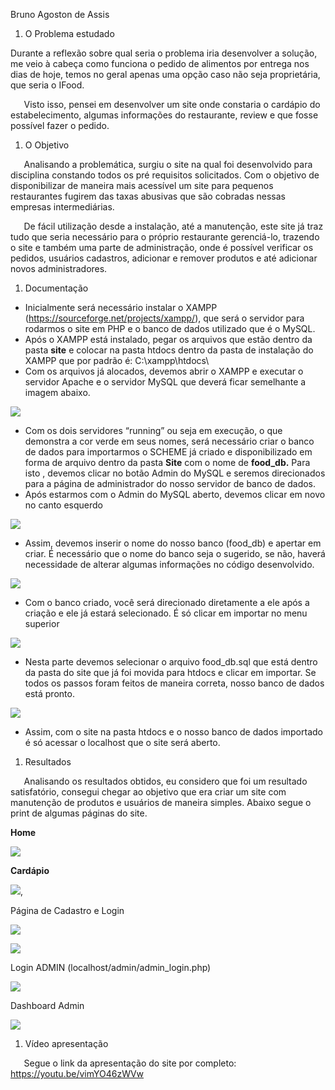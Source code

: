 
Bruno Agoston de Assis



1. O Problema estudado

Durante a reflexão sobre qual seria o problema iria desenvolver a solução, me veio à cabeça como funciona o pedido de alimentos por entrega nos dias de hoje, temos no geral apenas uma opção caso não seja proprietária, que seria o IFood.

`	`Visto isso, pensei em desenvolver um site onde constaria o cardápio do estabelecimento, algumas informações do restaurante, review e que fosse possível fazer o pedido.



1. O Objetivo

`	`Analisando a problemática,  surgiu o site na qual foi desenvolvido para disciplina constando todos os pré requisitos solicitados. Com o objetivo de disponibilizar de maneira mais acessível um site para pequenos restaurantes fugirem das taxas abusivas que são cobradas nessas empresas intermediárias.

`	`De fácil utilização desde a instalação, até a manutenção, este site já traz tudo que seria necessário para o próprio restaurante gerenciá-lo, trazendo o site e também uma parte de administração, onde é possível verificar os pedidos, usuários cadastros, adicionar e remover produtos e até adicionar novos administradores.



1. Documentação

- Inicialmente será necessário instalar o XAMPP (<https://sourceforge.net/projects/xampp/>), que será o servidor para rodarmos o site em PHP e o banco de dados utilizado que é o MySQL.
- Após o XAMPP está instalado, pegar os arquivos que estão dentro da pasta **site** e colocar na pasta htdocs dentro da pasta de instalação do XAMPP que por padrão é: C:\xampp\htdocs\
- Com os arquivos já alocados, devemos abrir o XAMPP e executar o servidor Apache e o servidor MySQL que deverá ficar semelhante a imagem abaixo.





![](Aspose.Words.cc51b3e6-e3e2-49b8-88cc-41da08b2b795.001.png)

- Com os dois servidores “running” ou seja em execução, o que demonstra a cor verde em seus nomes, será necessário criar o banco de dados para importarmos o SCHEME já criado e disponibilizado em forma de arquivo dentro da pasta **Site** com o nome de **food\_db.** Para isto , devemos clicar no botão Admin do MySQL e seremos direcionados para a página de administrador do nosso servidor de banco de dados.
- Após estarmos com o Admin do MySQL aberto, devemos clicar em novo no canto esquerdo

![](Aspose.Words.cc51b3e6-e3e2-49b8-88cc-41da08b2b795.002.png)
















- Assim, devemos inserir o nome do nosso banco (food\_db) e apertar em criar. É necessário que o nome do banco seja o sugerido, se não, haverá necessidade de alterar algumas informações no código desenvolvido.

![](Aspose.Words.cc51b3e6-e3e2-49b8-88cc-41da08b2b795.003.png)

- Com o banco criado, você será direcionado diretamente a ele após a criação e ele já estará selecionado. É só clicar em importar no menu superior 

![](Aspose.Words.cc51b3e6-e3e2-49b8-88cc-41da08b2b795.004.png)

- Nesta parte devemos selecionar o arquivo food\_db.sql que está dentro da pasta do site que já foi movida para htdocs e clicar em importar. Se todos os passos foram feitos de maneira correta, nosso banco de dados está pronto.










![](Aspose.Words.cc51b3e6-e3e2-49b8-88cc-41da08b2b795.005.png)




























- Assim, com o site na pasta htdocs e o nosso banco de dados importado é só acessar o localhost que o site será aberto.


1. Resultados

`	`Analisando os resultados obtidos, eu considero que foi um resultado satisfatório, consegui chegar ao objetivo que era criar um site com manutenção de produtos e usuários de maneira simples. Abaixo segue o print de algumas páginas do site.







**Home**

![](Aspose.Words.cc51b3e6-e3e2-49b8-88cc-41da08b2b795.006.png)

**Cardápio**

![](Aspose.Words.cc51b3e6-e3e2-49b8-88cc-41da08b2b795.007.png),

Página de Cadastro e Login

![](Aspose.Words.cc51b3e6-e3e2-49b8-88cc-41da08b2b795.008.png)

![](Aspose.Words.cc51b3e6-e3e2-49b8-88cc-41da08b2b795.009.png)

Login ADMIN (localhost/admin/admin\_login.php)

![](Aspose.Words.cc51b3e6-e3e2-49b8-88cc-41da08b2b795.010.png)

Dashboard Admin

![](Aspose.Words.cc51b3e6-e3e2-49b8-88cc-41da08b2b795.011.png)


1. Vídeo apresentação

`	`Segue o link da apresentação do site por completo: <https://youtu.be/vimYO46zWVw>
